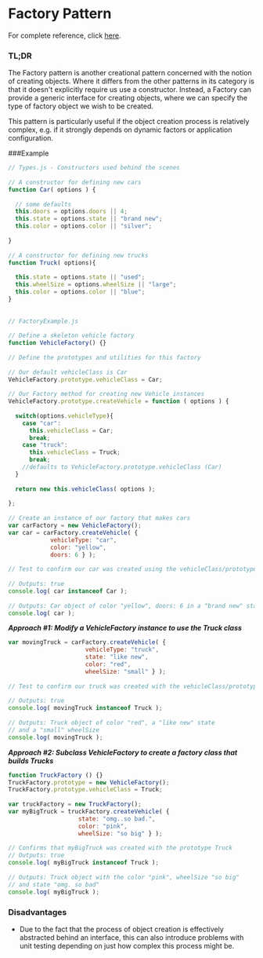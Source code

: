 # Factory Pattern

For complete reference, click [here](http://addyosmani.com/resources/essentialjsdesignpatterns/book/#factorypatternjavascript).

### TL;DR

The Factory pattern is another creational pattern concerned with the notion of creating objects. Where it differs from the other patterns in its category is that it doesn't explicitly require us use a constructor. Instead, a Factory can provide a generic interface for creating objects, where we can specify the type of factory object we wish to be created.

This pattern is particularly useful if the object creation process is relatively complex, e.g. if it strongly depends on dynamic factors or application configuration.

###Example

```javascript
// Types.js - Constructors used behind the scenes
 
// A constructor for defining new cars
function Car( options ) {
 
  // some defaults
  this.doors = options.doors || 4;
  this.state = options.state || "brand new";
  this.color = options.color || "silver";
 
}
 
// A constructor for defining new trucks
function Truck( options){
 
  this.state = options.state || "used";
  this.wheelSize = options.wheelSize || "large";
  this.color = options.color || "blue";
}
 
 
// FactoryExample.js
 
// Define a skeleton vehicle factory
function VehicleFactory() {}
 
// Define the prototypes and utilities for this factory
 
// Our default vehicleClass is Car
VehicleFactory.prototype.vehicleClass = Car;
 
// Our Factory method for creating new Vehicle instances
VehicleFactory.prototype.createVehicle = function ( options ) {
 
  switch(options.vehicleType){
    case "car":
      this.vehicleClass = Car;
      break;
    case "truck":
      this.vehicleClass = Truck;
      break;
    //defaults to VehicleFactory.prototype.vehicleClass (Car)
  }
 
  return new this.vehicleClass( options );
 
};
 
// Create an instance of our factory that makes cars
var carFactory = new VehicleFactory();
var car = carFactory.createVehicle( {
            vehicleType: "car",
            color: "yellow",
            doors: 6 } );
 
// Test to confirm our car was created using the vehicleClass/prototype Car
 
// Outputs: true
console.log( car instanceof Car );
 
// Outputs: Car object of color "yellow", doors: 6 in a "brand new" state
console.log( car );
```
***Approach #1: Modify a VehicleFactory instance to use the Truck class***

```javascript
var movingTruck = carFactory.createVehicle( {
                      vehicleType: "truck",
                      state: "like new",
                      color: "red",
                      wheelSize: "small" } );
 
// Test to confirm our truck was created with the vehicleClass/prototype Truck
 
// Outputs: true
console.log( movingTruck instanceof Truck );
 
// Outputs: Truck object of color "red", a "like new" state
// and a "small" wheelSize
console.log( movingTruck );
```

***Approach #2: Subclass VehicleFactory to create a factory class that builds Trucks***

```javascript
function TruckFactory () {}
TruckFactory.prototype = new VehicleFactory();
TruckFactory.prototype.vehicleClass = Truck;
 
var truckFactory = new TruckFactory();
var myBigTruck = truckFactory.createVehicle( {
                    state: "omg..so bad.",
                    color: "pink",
                    wheelSize: "so big" } );
 
// Confirms that myBigTruck was created with the prototype Truck
// Outputs: true
console.log( myBigTruck instanceof Truck );
 
// Outputs: Truck object with the color "pink", wheelSize "so big"
// and state "omg. so bad"
console.log( myBigTruck );
```

### Disadvantages
- Due to the fact that the process of object creation is effectively abstracted behind an interface, this can also introduce problems with unit testing depending on just how complex this process might be.